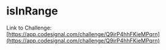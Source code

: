 # isInRange

Link to Challenge: [https://app.codesignal.com/challenge/Q9irP4hhFKieMPqrn](https://app.codesignal.com/challenge/Q9irP4hhFKieMPqrn)